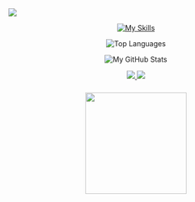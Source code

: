 <img src="https://capsule-render.vercel.app/api?type=waving&color=FFFFF0&height=200&section=header&text=Gahee's%20World!%20💫&fontColor=gray&fontSize=60" />

<p align="center">
  <a href="https://skillicons.dev">
    <img src="https://skillicons.dev/icons?i=js,html,css,py,c,cs,unity" alt="My Skills" />
  </a>
</p>

<p align="center">
  <img src="https://github-readme-stats.vercel.app/api/top-langs/?username=GaheeBae&layout=compact&bg_color=000000&title_color=f5deb3&text_color=f5d4a0&border_color=000000" alt="Top Languages" />
</p>

<p align="center">
  <img src="https://github-readme-stats.vercel.app/api?username=GaheeBae&show_icons=true&bg_color=000000&title_color=f5deb3&text_color=f5d4a0&icon_color=f5c77a&border_color=000000" alt="My GitHub Stats" />
</p>

<p align="center">
  <a href="https://velog.io/@baegahee0503" target="_blank" rel="noopener noreferrer">
    <img src="https://img.shields.io/badge/Velog-20C997?style=flat-square&logo=Velog&logoColor=white"/> 
  </a>  
  <a href="mailto:baegaee0503@gmail.com">
    <img src="https://img.shields.io/badge/baegaee0503@gmail.com-EA4335?style=flat-square&logo=Gmail&logoColor=white"/>
  </a>
</p>

<p align="center">
  <img src="https://media2.giphy.com/media/v1.Y2lkPTc5MGI3NjExODU0MmVpemUzbnY4NWF4dW1kendlYTJnNndtODV1OHFpMzhiazJweiZlcD12MV9pbnRlcm5hbF9naWZfYnlfaWQmY3Q9cw/dOTmPyzgAJZ17Nbttc/giphy.webp" width="200" style="margin: 10px;" />
</p>
